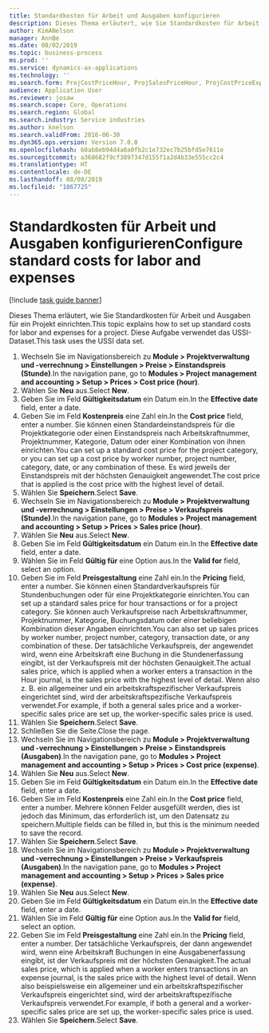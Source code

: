 ```yaml
---
title: Standardkosten für Arbeit und Ausgaben konfigurieren
description: Dieses Thema erläutert, wie Sie Standardkosten für Arbeit und Ausgaben für ein Projekt einrichten.
author: KimANelson
manager: AnnBe
ms.date: 08/02/2019
ms.topic: business-process
ms.prod: ''
ms.service: dynamics-ax-applications
ms.technology: ''
ms.search.form: ProjCostPriceHour, ProjSalesPriceHour, ProjCostPriceExpense, ProjSalesPriceCost
audience: Application User
ms.reviewer: josaw
ms.search.scope: Core, Operations
ms.search.region: Global
ms.search.industry: Service industries
ms.author: knelson
ms.search.validFrom: 2016-06-30
ms.dyn365.ops.version: Version 7.0.0
ms.openlocfilehash: 60ab8eb94d4a8a0fb2c1e732ec7b25bfd5e7611e
ms.sourcegitcommit: a368682f9cf3897347d155f1a2d4b33e555cc2c4
ms.translationtype: HT
ms.contentlocale: de-DE
ms.lasthandoff: 08/08/2019
ms.locfileid: "1867725"
---
```

# <a name="configure-standard-costs-for-labor-and-expenses"></a><span data-ttu-id="cf161-103">Standardkosten für Arbeit und Ausgaben konfigurieren</span><span class="sxs-lookup"><span data-stu-id="cf161-103">Configure standard costs for labor and expenses</span></span>

[!include [task guide banner](../../includes/task-guide-banner.md)]

<span data-ttu-id="cf161-104">Dieses Thema erläutert, wie Sie Standardkosten für Arbeit und Ausgaben für ein Projekt einrichten.</span><span class="sxs-lookup"><span data-stu-id="cf161-104">This topic explains how to set up standard costs for labor and expenses for a project.</span></span> <span data-ttu-id="cf161-105">Diese Aufgabe verwendet das USSI-Dataset.</span><span class="sxs-lookup"><span data-stu-id="cf161-105">This task uses the USSI data set.</span></span>

1. <span data-ttu-id="cf161-106">Wechseln Sie im Navigationsbereich zu **Module > Projektverwaltung und -verrechnung > Einstellungen > Preise > Einstandspreis (Stunde)**.</span><span class="sxs-lookup"><span data-stu-id="cf161-106">In the navigation pane, go to **Modules > Project management and accounting > Setup > Prices > Cost price (hour)**.</span></span>
2. <span data-ttu-id="cf161-107">Wählen Sie **Neu** aus.</span><span class="sxs-lookup"><span data-stu-id="cf161-107">Select **New**.</span></span>
3. <span data-ttu-id="cf161-108">Geben Sie im Feld **Gültigkeitsdatum** ein Datum ein.</span><span class="sxs-lookup"><span data-stu-id="cf161-108">In the **Effective date** field, enter a date.</span></span>
4. <span data-ttu-id="cf161-109">Geben Sie im Feld **Kostenpreis** eine Zahl ein.</span><span class="sxs-lookup"><span data-stu-id="cf161-109">In the **Cost price** field, enter a number.</span></span> <span data-ttu-id="cf161-110">Sie können einen Standardeinstandspreis für die Projektkategorie oder einen Einstandspreis nach Arbeitskraftnummer, Projektnummer, Kategorie, Datum oder einer Kombination von ihnen einrichten.</span><span class="sxs-lookup"><span data-stu-id="cf161-110">You can set up a standard cost price for the project category, or you can set up a cost price by worker number, project number, category, date, or any combination of these.</span></span> <span data-ttu-id="cf161-111">Es wird jeweils der Einstandspreis mit der höchsten Genauigkeit angewendet.</span><span class="sxs-lookup"><span data-stu-id="cf161-111">The cost price that is applied is the cost price with the highest level of detail.</span></span>  
5. <span data-ttu-id="cf161-112">Wählen Sie **Speichern**.</span><span class="sxs-lookup"><span data-stu-id="cf161-112">Select **Save**.</span></span>
6. <span data-ttu-id="cf161-113">Wechseln Sie im Navigationsbereich zu **Module > Projektverwaltung und -verrechnung > Einstellungen > Preise > Verkaufspreis (Stunde)**.</span><span class="sxs-lookup"><span data-stu-id="cf161-113">In the navigation pane, go to **Modules > Project management and accounting > Setup > Prices > Sales price (hour)**.</span></span>
7. <span data-ttu-id="cf161-114">Wählen Sie **Neu** aus.</span><span class="sxs-lookup"><span data-stu-id="cf161-114">Select **New**.</span></span>
8. <span data-ttu-id="cf161-115">Geben Sie im Feld **Gültigkeitsdatum** ein Datum ein.</span><span class="sxs-lookup"><span data-stu-id="cf161-115">In the **Effective date** field, enter a date.</span></span>
9. <span data-ttu-id="cf161-116">Wählen Sie im Feld **Gültig für** eine Option aus.</span><span class="sxs-lookup"><span data-stu-id="cf161-116">In the **Valid for** field, select an option.</span></span>
10. <span data-ttu-id="cf161-117">Geben Sie im Feld **Preisgestaltung** eine Zahl ein.</span><span class="sxs-lookup"><span data-stu-id="cf161-117">In the **Pricing** field, enter a number.</span></span> <span data-ttu-id="cf161-118">Sie können einen Standardverkaufspreis für Stundenbuchungen oder für eine Projektkategorie einrichten.</span><span class="sxs-lookup"><span data-stu-id="cf161-118">You can set up a standard sales price for hour transactions or for a project category.</span></span> <span data-ttu-id="cf161-119">Sie können auch Verkaufspreise nach Arbeitskraftnummer, Projektnummer, Kategorie, Buchungsdatum oder einer beliebigen Kombination dieser Angaben einrichten.</span><span class="sxs-lookup"><span data-stu-id="cf161-119">You can also set up sales prices by worker number, project number, category, transaction date, or any combination of these.</span></span> <span data-ttu-id="cf161-120">Der tatsächliche Verkaufspreis, der angewendet wird, wenn eine Arbeitskraft eine Buchung in die Stundenerfassung eingibt, ist der Verkaufspreis mit der höchsten Genauigkeit.</span><span class="sxs-lookup"><span data-stu-id="cf161-120">The actual sales price, which is applied when a worker enters a transaction in the Hour journal, is the sales price with the highest level of detail.</span></span> <span data-ttu-id="cf161-121">Wenn also z. B. ein allgemeiner und ein arbeitskraftspezifischer Verkaufspreis eingerichtet sind, wird der arbeitskraftspezifische Verkaufspreis verwendet.</span><span class="sxs-lookup"><span data-stu-id="cf161-121">For example, if both a general sales price and a worker-specific sales price are set up, the worker-specific sales price is used.</span></span>  
11. <span data-ttu-id="cf161-122">Wählen Sie **Speichern**.</span><span class="sxs-lookup"><span data-stu-id="cf161-122">Select **Save**.</span></span>
12. <span data-ttu-id="cf161-123">Schließen Sie die Seite.</span><span class="sxs-lookup"><span data-stu-id="cf161-123">Close the page.</span></span>
13. <span data-ttu-id="cf161-124">Wechseln Sie im Navigationsbereich zu **Module > Projektverwaltung und -verrechnung > Einstellungen > Preise > Einstandspreis (Ausgaben)**.</span><span class="sxs-lookup"><span data-stu-id="cf161-124">In the navigation pane, go to **Modules > Project management and accounting > Setup > Prices > Cost price (expense)**.</span></span>
14. <span data-ttu-id="cf161-125">Wählen Sie **Neu** aus.</span><span class="sxs-lookup"><span data-stu-id="cf161-125">Select **New**.</span></span>
15. <span data-ttu-id="cf161-126">Geben Sie im Feld **Gültigkeitsdatum** ein Datum ein.</span><span class="sxs-lookup"><span data-stu-id="cf161-126">In the **Effective date** field, enter a date.</span></span>
16. <span data-ttu-id="cf161-127">Geben Sie im Feld **Kostenpreis** eine Zahl ein.</span><span class="sxs-lookup"><span data-stu-id="cf161-127">In the **Cost price** field, enter a number.</span></span> <span data-ttu-id="cf161-128">Mehrere können Felder ausgefüllt werden, dies ist jedoch das Minimum, das erforderlich ist, um den Datensatz zu speichern.</span><span class="sxs-lookup"><span data-stu-id="cf161-128">Multiple fields can be filled in, but this is the minimum needed to save the record.</span></span>  
17. <span data-ttu-id="cf161-129">Wählen Sie **Speichern**.</span><span class="sxs-lookup"><span data-stu-id="cf161-129">Select **Save**.</span></span>
18. <span data-ttu-id="cf161-130">Wechseln Sie im Navigationsbereich zu **Module > Projektverwaltung und -verrechnung > Einstellungen > Preise > Verkaufspreis (Ausgaben)**.</span><span class="sxs-lookup"><span data-stu-id="cf161-130">In the navigation pane, go to **Modules > Project management and accounting > Setup > Prices > Sales price (expense)**.</span></span>
19. <span data-ttu-id="cf161-131">Wählen Sie **Neu** aus.</span><span class="sxs-lookup"><span data-stu-id="cf161-131">Select **New**.</span></span>
20. <span data-ttu-id="cf161-132">Geben Sie im Feld **Gültigkeitsdatum** ein Datum ein.</span><span class="sxs-lookup"><span data-stu-id="cf161-132">In the **Effective date** field, enter a date.</span></span>
21. <span data-ttu-id="cf161-133">Wählen Sie im Feld **Gültig für** eine Option aus.</span><span class="sxs-lookup"><span data-stu-id="cf161-133">In the **Valid for** field, select an option.</span></span>
22. <span data-ttu-id="cf161-134">Geben Sie im Feld **Preisgestaltung** eine Zahl ein.</span><span class="sxs-lookup"><span data-stu-id="cf161-134">In the **Pricing** field, enter a number.</span></span> <span data-ttu-id="cf161-135">Der tatsächliche Verkaufspreis, der dann angewendet wird, wenn eine Arbeitskraft Buchungen in eine Ausgabenerfassung eingibt, ist der Verkaufspreis mit der höchsten Genauigkeit.</span><span class="sxs-lookup"><span data-stu-id="cf161-135">The actual sales price, which is applied when a worker enters transactions in an expense journal, is the sales price with the highest level of detail.</span></span> <span data-ttu-id="cf161-136">Wenn also beispielsweise ein allgemeiner und ein arbeitskraftspezifischer Verkaufspreis eingerichtet sind, wird der arbeitskraftspezifische Verkaufspreis verwendet.</span><span class="sxs-lookup"><span data-stu-id="cf161-136">For example, if both a general and a worker-specific sales price are set up, the worker-specific sales price is used.</span></span>  
23. <span data-ttu-id="cf161-137">Wählen Sie **Speichern**.</span><span class="sxs-lookup"><span data-stu-id="cf161-137">Select **Save**.</span></span>

